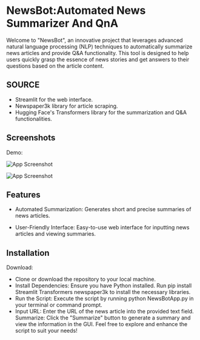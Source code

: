 
# NewsBot:Automated News Summarizer And QnA

 Welcome to "NewsBot", an innovative project that leverages advanced natural language processing (NLP) techniques to automatically summarize news articles and provide Q&A functionality. This tool is designed to help users quickly grasp the essence of news stories and get answers to their questions based on the article content. 


## SOURCE
*  Streamlit for the web interface.
* Newspaper3k library for article scraping.
* Hugging Face's Transformers library for the summarization and Q&A functionalities.
## Screenshots

Demo:

![App Screenshot](https://github.com/mehak-ui/NewsBot/assets/137998664/1b3f7433-7ef9-4ba8-a274-ef4ec137372c)



![App Screenshot](https://github.com/mehak-ui/NewsBot/assets/137998664/8e0b5fc9-b716-4c99-ac7e-436c1f5c10c7)






## Features


* Automated Summarization: Generates short and precise summaries of news articles.

- User-Friendly Interface: Easy-to-use web interface for inputting news articles and viewing summaries.
## Installation

Download:
*  Clone or download the repository to your local machine.
*  Install Dependencies: Ensure you have Python installed. Run pip install Streamlit Transformers newspaper3k to install the necessary libraries.
*  Run the Script: Execute the script by running python NewsBotApp.py in your terminal or command prompt.
*  Input URL: Enter the URL of the news article into the provided text field. Summarize: Click the "Summarize" button to generate a summary and view the information in the GUI. 
Feel free to explore and enhance the script to suit your needs!